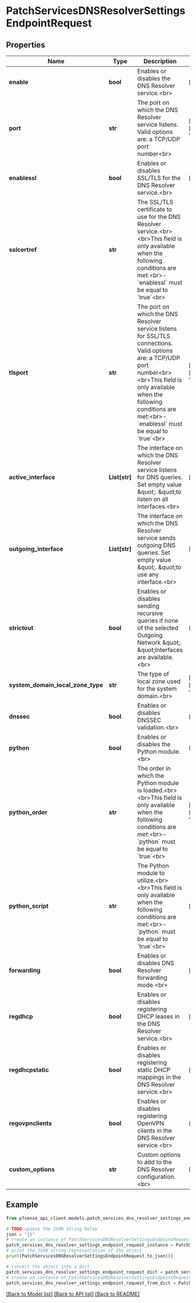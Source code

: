 # PatchServicesDNSResolverSettingsEndpointRequest


## Properties

Name | Type | Description | Notes
------------ | ------------- | ------------- | -------------
**enable** | **bool** | Enables or disables the DNS Resolver service.&lt;br&gt; | [optional] 
**port** | **str** | The port on which the DNS Resolver service listens. Valid options are: a TCP/UDP port number&lt;br&gt; | [optional] [default to '53']
**enablessl** | **bool** | Enables or disables SSL/TLS for the DNS Resolver service.&lt;br&gt; | [optional] 
**sslcertref** | **str** | The SSL/TLS certificate to use for the DNS Resolver service.&lt;br&gt;&lt;br&gt;This field is only available when the following conditions are met:&lt;br&gt;- &#x60;enablessl&#x60; must be equal to &#x60;true&#x60;&lt;br&gt; | 
**tlsport** | **str** | The port on which the DNS Resolver service listens for SSL/TLS connections. Valid options are: a TCP/UDP port number&lt;br&gt;&lt;br&gt;This field is only available when the following conditions are met:&lt;br&gt;- &#x60;enablessl&#x60; must be equal to &#x60;true&#x60;&lt;br&gt; | [optional] [default to '853']
**active_interface** | **List[str]** | The interface on which the DNS Resolver service listens for DNS queries. Set empty value \&quot;.                 \&quot;to listen on all interfaces.&lt;br&gt; | [optional] 
**outgoing_interface** | **List[str]** | The interface on which the DNS Resolver service sends outgoing DNS queries. Set empty value \&quot;.                 \&quot;to use any interface.&lt;br&gt; | [optional] 
**strictout** | **bool** | Enables or disables sending recursive queries if none of the selected Outgoing Network \&quot;.                 \&quot;Interfaces are available.&lt;br&gt; | [optional] 
**system_domain_local_zone_type** | **str** | The type of local zone used for the system domain.&lt;br&gt; | [optional] [default to 'transparent']
**dnssec** | **bool** | Enables or disables DNSSEC validation.&lt;br&gt; | [optional] 
**python** | **bool** | Enables or disables the Python module.&lt;br&gt; | [optional] 
**python_order** | **str** | The order in which the Python module is loaded.&lt;br&gt;&lt;br&gt;This field is only available when the following conditions are met:&lt;br&gt;- &#x60;python&#x60; must be equal to &#x60;true&#x60;&lt;br&gt; | [optional] [default to 'pre_validator']
**python_script** | **str** | The Python module to utilize.&lt;br&gt;&lt;br&gt;This field is only available when the following conditions are met:&lt;br&gt;- &#x60;python&#x60; must be equal to &#x60;true&#x60;&lt;br&gt; | [optional] 
**forwarding** | **bool** | Enables or disables DNS Resolver forwarding mode.&lt;br&gt; | [optional] 
**regdhcp** | **bool** | Enables or disables registering DHCP leases in the DNS Resolver service.&lt;br&gt; | [optional] 
**regdhcpstatic** | **bool** | Enables or disables registering static DHCP mappings in the DNS Resolver service.&lt;br&gt; | [optional] 
**regovpnclients** | **bool** | Enables or disables registering OpenVPN clients in the DNS Resolver service.&lt;br&gt; | [optional] 
**custom_options** | **str** | Custom options to add to the DNS Resolver configuration.&lt;br&gt; | [optional] 

## Example

```python
from pfsense_api_client.models.patch_services_dns_resolver_settings_endpoint_request import PatchServicesDNSResolverSettingsEndpointRequest

# TODO update the JSON string below
json = "{}"
# create an instance of PatchServicesDNSResolverSettingsEndpointRequest from a JSON string
patch_services_dns_resolver_settings_endpoint_request_instance = PatchServicesDNSResolverSettingsEndpointRequest.from_json(json)
# print the JSON string representation of the object
print(PatchServicesDNSResolverSettingsEndpointRequest.to_json())

# convert the object into a dict
patch_services_dns_resolver_settings_endpoint_request_dict = patch_services_dns_resolver_settings_endpoint_request_instance.to_dict()
# create an instance of PatchServicesDNSResolverSettingsEndpointRequest from a dict
patch_services_dns_resolver_settings_endpoint_request_from_dict = PatchServicesDNSResolverSettingsEndpointRequest.from_dict(patch_services_dns_resolver_settings_endpoint_request_dict)
```
[[Back to Model list]](../README.md#documentation-for-models) [[Back to API list]](../README.md#documentation-for-api-endpoints) [[Back to README]](../README.md)


